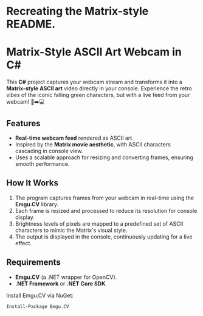 # Recreating the Matrix-style README.

# Matrix-Style ASCII Art Webcam in C#

This **C#** project captures your webcam stream and transforms it into a **Matrix-style ASCII art** video directly in your console. Experience the retro vibes of the iconic falling green characters, but with a live feed from your webcam! 🎥➡️💻

## Features
- **Real-time webcam feed** rendered as ASCII art.
- Inspired by the **Matrix movie aesthetic**, with ASCII characters cascading in console view.
- Uses a scalable approach for resizing and converting frames, ensuring smooth performance.

## How It Works

1. The program captures frames from your webcam in real-time using the **Emgu.CV** library.
2. Each frame is resized and processed to reduce its resolution for console display.
3. Brightness levels of pixels are mapped to a predefined set of ASCII characters to mimic the Matrix's visual style.
4. The output is displayed in the console, continuously updating for a live effect.

## Requirements

- **Emgu.CV** (a .NET wrapper for OpenCV).
- **.NET Framework** or **.NET Core SDK**.

Install Emgu.CV via NuGet:
```bash
Install-Package Emgu.CV
